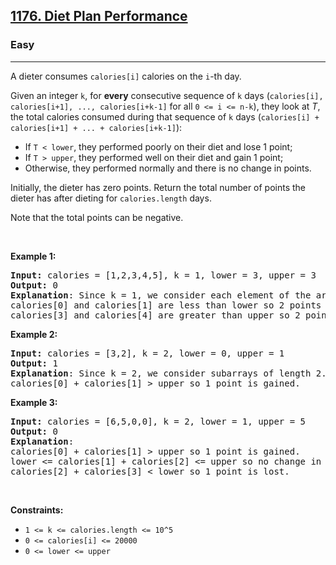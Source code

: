 <h2><a href="https://leetcode.com/problems/diet-plan-performance/">1176. Diet Plan Performance</a></h2><h3>Easy</h3><hr><div style="user-select: auto;"><p style="user-select: auto;">A dieter consumes&nbsp;<code style="user-select: auto;">calories[i]</code>&nbsp;calories on the <code style="user-select: auto;">i</code>-th day.&nbsp;</p>

<p style="user-select: auto;">Given an integer <code style="user-select: auto;">k</code>, for <strong style="user-select: auto;">every</strong> consecutive sequence of <code style="user-select: auto;">k</code> days (<code style="user-select: auto;">calories[i], calories[i+1], ..., calories[i+k-1]</code>&nbsp;for all <code style="user-select: auto;">0 &lt;= i &lt;= n-k</code>), they look at <em style="user-select: auto;">T</em>, the total calories consumed during that sequence of <code style="user-select: auto;">k</code> days (<code style="user-select: auto;">calories[i] + calories[i+1] + ... + calories[i+k-1]</code>):</p>

<ul style="user-select: auto;">
	<li style="user-select: auto;">If <code style="user-select: auto;">T &lt; lower</code>, they performed poorly on their diet and lose 1 point;&nbsp;</li>
	<li style="user-select: auto;">If <code style="user-select: auto;">T &gt; upper</code>, they performed well on their diet and gain 1 point;</li>
	<li style="user-select: auto;">Otherwise, they performed normally and there is no change in points.</li>
</ul>

<p style="user-select: auto;">Initially, the dieter has zero points. Return the total number of points the dieter has after dieting for <code style="user-select: auto;">calories.length</code>&nbsp;days.</p>

<p style="user-select: auto;">Note that the total points can be negative.</p>

<p style="user-select: auto;">&nbsp;</p>
<p style="user-select: auto;"><strong style="user-select: auto;">Example 1:</strong></p>

<pre style="user-select: auto;"><strong style="user-select: auto;">Input:</strong> calories = [1,2,3,4,5], k = 1, lower = 3, upper = 3
<strong style="user-select: auto;">Output:</strong> 0
<strong style="user-select: auto;">Explanation</strong>: Since k = 1, we consider each element of the array separately and compare it to lower and upper.
calories[0] and calories[1] are less than lower so 2 points are lost.
calories[3] and calories[4] are greater than upper so 2 points are gained.
</pre>

<p style="user-select: auto;"><strong style="user-select: auto;">Example 2:</strong></p>

<pre style="user-select: auto;"><strong style="user-select: auto;">Input:</strong> calories = [3,2], k = 2, lower = 0, upper = 1
<strong style="user-select: auto;">Output:</strong> 1
<strong style="user-select: auto;">Explanation</strong>: Since k = 2, we consider subarrays of length 2.
calories[0] + calories[1] &gt; upper so 1 point is gained.
</pre>

<p style="user-select: auto;"><strong style="user-select: auto;">Example 3:</strong></p>

<pre style="user-select: auto;"><strong style="user-select: auto;">Input:</strong> calories = [6,5,0,0], k = 2, lower = 1, upper = 5
<strong style="user-select: auto;">Output:</strong> 0
<strong style="user-select: auto;">Explanation</strong>:
calories[0] + calories[1] &gt; upper so 1 point is gained.
lower &lt;= calories[1] + calories[2] &lt;= upper so no change in points.
calories[2] + calories[3] &lt; lower so 1 point is lost.
</pre>

<p style="user-select: auto;">&nbsp;</p>
<p style="user-select: auto;"><strong style="user-select: auto;">Constraints:</strong></p>

<ul style="user-select: auto;">
	<li style="user-select: auto;"><code style="user-select: auto;">1 &lt;= k &lt;= calories.length &lt;= 10^5</code></li>
	<li style="user-select: auto;"><code style="user-select: auto;">0 &lt;= calories[i] &lt;= 20000</code></li>
	<li style="user-select: auto;"><code style="user-select: auto;">0 &lt;= lower &lt;= upper</code></li>
</ul>
</div>